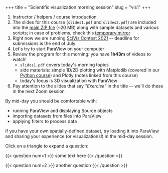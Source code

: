 +++
title = "Scientific visualization morning session"
slug = "vis1"
+++

<!-- 1. distribute usernames and passwords (optional, only for quick Plotly practice on Cassiopeia) -->

1. Instructor / helpers / course introduction
1. The slides for this course (`slides1.pdf` and `slides2.pdf`) are included into the
   [main ZIP file](https://bit.ly/paraviewzipp) (~20 MB) along with sample datasets and various scripts; in case of
   problems, check this [temporary mirror](https://transfer.sh/1KaBoJZ/paraviewzipp)
1. Right now we are running [SciVis Contest 2021](https://scivis2021.netlify.app) -- deadline for submissions is the end
   of July
1. Let's try to start ParaView on your computer
1. Review the program for this morning: you have **1h43m** of videos to watch!
    - `slides1.pdf` covers today's morning topics
    - side materials: simple 1D/2D plotting with Matplotlib (covered in our [Python course](../../programming_python))
      and Plotly (notes linked from this course)
	- today's focus is 3D visualization with ParaView
1. Pay attention to the slides that say *"Exercise"* in the title -- we'll do these in the next Zoom session

<!-- Plotly is a **side topic** to show some simple interactive plotting where ParaView is an overkill. Please do not spend -->
<!-- more than 30 mins on it, or you will have no time left for 3D visualization! On the other hand, if all you are -->
<!-- interested is 1D/2D plotting then feel free to spend more time on Plotly. -->

By mid-day you should be comfortable with:

* running ParaView and displaying Source objects
* importing datasets from files into ParaView
* applying filters to process data

If you have your own spatially-defined dataset, try loading it into ParaView and sharing your experience (or
visualizations!) in the mid-day session.

<!-- - creating and deleting files and directories, copying and moving them -->
<!-- - writing text into a file and printing its contents to the terminal -->
<!-- - working with `tar` archives -->




Click on a triangle to expand a question:

{{< question num=1 >}}
some text here
{{< /question >}}

{{< question num=2 >}}
another question
{{< /question >}}

